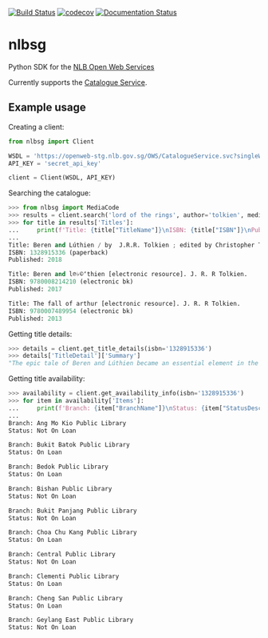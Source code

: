 [![Build Status](https://travis-ci.com/yi-jiayu/nlbsg.svg?branch=master)](https://travis-ci.com/yi-jiayu/nlbsg)
[![codecov](https://codecov.io/gh/yi-jiayu/nlbsg/branch/master/graph/badge.svg)](https://codecov.io/gh/yi-jiayu/nlbsg)
[![Documentation Status](https://readthedocs.org/projects/nlbsg/badge/?version=latest)](https://nlbsg.readthedocs.io/en/latest/?badge=latest)

# nlbsg
Python SDK for the [NLB Open Web Services](http://www.nlb.gov.sg/labs/technical-documentation/)

Currently supports the [Catalogue Service](http://www.nlb.gov.sg/labs/technical-documentation/#catalogue-service).

## Example usage

Creating a client:

```python
from nlbsg import Client

WSDL = 'https://openweb-stg.nlb.gov.sg/OWS/CatalogueService.svc?singleWsdl'
API_KEY = 'secret_api_key'

client = Client(WSDL, API_KEY)
```

Searching the catalogue:

```python
>>> from nlbsg import MediaCode
>>> results = client.search('lord of the rings', author='tolkien', media_code=MediaCode.BOOKS, limit=3)
>>> for title in results['Titles']:
...     print(f'Title: {title["TitleName"]}\nISBN: {title["ISBN"]}\nPublished: {title["PublishYear"]}\n')
...
Title: Beren and Lúthien / by  J.R.R. Tolkien ; edited by Christopher Tolkien ; with illustrations by  Alan Lee.
ISBN: 1328915336 (paperback)
Published: 2018

Title: Beren and l℗♭©ʻthien [electronic resource]. J. R. R Tolkien.
ISBN: 9780008214210 (electronic bk)
Published: 2017

Title: The fall of arthur [electronic resource]. J. R. R Tolkien.
ISBN: 9780007489954 (electronic bk)
Published: 2013
```

Getting title details:

```python
>>> details = client.get_title_details(isbn='1328915336')
>>> details['TitleDetail']['Summary']
"The epic tale of Beren and Lúthien became an essential element in the evolution of The Silmarillion, the myths and legends of J.R.R. Tolkien's First Age of the World. Always key to the story is the fate that shadowed their love: Beren was a mortal man, Lúthien an immortal Elf. Her father, a great Elvish lord, imposed on Beren an impossible task before he might wed Lúthien: to rob the greatest of all evil beings, Melkor, of a Silmaril.Painstakingly restored from Tolkien's manuscripts and presented for the first time as a continuous and standalone story, Beren and Lúthien reunites fans of The Hobbit and The Lord of the Rings with Elves and Men, along with the rich landscape and creatures unique to Tolkien's Middle-earth. Christopher Tolkien tells the story in his father's own words by giving its original form as well as prose and verse passages from later texts that illustrate the narrative as it changed. -- from back cover."
```

Getting title availability:

```python
>>> availability = client.get_availability_info(isbn='1328915336')
>>> for item in availability['Items']:
...     print(f'Branch: {item["BranchName"]}\nStatus: {item["StatusDesc"]}\n')
...
Branch: Ang Mo Kio Public Library
Status: Not On Loan

Branch: Bukit Batok Public Library
Status: On Loan

Branch: Bedok Public Library
Status: On Loan

Branch: Bishan Public Library
Status: Not On Loan

Branch: Bukit Panjang Public Library
Status: Not On Loan

Branch: Choa Chu Kang Public Library
Status: On Loan

Branch: Central Public Library
Status: Not On Loan

Branch: Clementi Public Library
Status: On Loan

Branch: Cheng San Public Library
Status: On Loan

Branch: Geylang East Public Library
Status: Not On Loan
```
